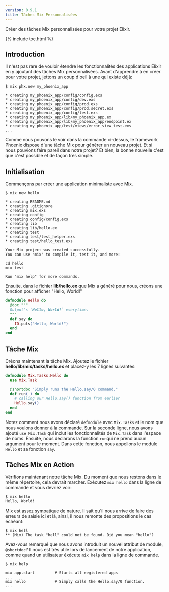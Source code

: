 ```yaml
---
version: 0.9.1
title: Tâches Mix Personnalisées
---
```


Créer des tâches Mix personnalisées pour votre projet Elixir.

{% include toc.html %}

## Introduction

Il n'est pas rare de vouloir étendre les fonctionnalités des applications Elixir en y ajoutant des tâches Mix personnalisées. Avant d'apprendre à en créer pour votre projet, jettons un coup d'oeil à une qui existe déjà:

```shell
$ mix phx.new my_phoenix_app

* creating my_phoenix_app/config/config.exs
* creating my_phoenix_app/config/dev.exs
* creating my_phoenix_app/config/prod.exs
* creating my_phoenix_app/config/prod.secret.exs
* creating my_phoenix_app/config/test.exs
* creating my_phoenix_app/lib/my_phoenix_app.ex
* creating my_phoenix_app/lib/my_phoenix_app/endpoint.ex
* creating my_phoenix_app/test/views/error_view_test.exs
...
```

Comme nous pouvons le voir dans la commande ci-dessus, le framework Phoenix dispose d'une tâche Mix pour générer un nouveau projet. Et si nous pouvions faire pareil dans notre projet? Et bien, la bonne nouvelle c'est que c'est possible et de façon très simple.

## Initialisation

Commençons par créer une application minimaliste avec Mix.

```shell
$ mix new hello

* creating README.md
* creating .gitignore
* creating mix.exs
* creating config
* creating config/config.exs
* creating lib
* creating lib/hello.ex
* creating test
* creating test/test_helper.exs
* creating test/hello_test.exs

Your Mix project was created successfully.
You can use "mix" to compile it, test it, and more:

cd hello
mix test

Run "mix help" for more commands.
```

Ensuite, dans le fichier **lib/hello.ex** que Mix a généré pour nous, créons une fonction pour afficher "Hello, World!"

```elixir
defmodule Hello do
  @doc """
  Output's `Hello, World!` everytime.
  """
  def say do
    IO.puts("Hello, World!")
  end
end
```

## Tâche Mix

Créons maintenant la tâche Mix. Ajoutez le fichier **hello/lib/mix/tasks/hello.ex** et placez-y les 7 lignes suivantes:

```elixir
defmodule Mix.Tasks.Hello do
  use Mix.Task

  @shortdoc "Simply runs the Hello.say/0 command."
  def run(_) do
    # calling our Hello.say() function from earlier
    Hello.say()
  end
end
```

Notez comment nous avons déclaré `defmodule` avec `Mix.Tasks` et le nom que nous voulons donner à la commande. Sur la seconde ligne, nous avons ajouté `use Mix.Task` qui inclut les fonctionnalités de `Mix.Task` dans l'espace de noms. Ensuite, nous déclarons la function `run`qui ne prend aucun argument pour le moment. Dans cette fonction, nous appellons le module `Hello` et sa fonction `say`.

## Tâches Mix en Action

Vérifions maintenant notre tâche Mix. Du moment que nous restons dans le même répertoire, cela devrait marcher. Exécutez `mix hello` dans la ligne de commande et vous devriez voir:

```shell
$ mix hello
Hello, World!
```

Mix est assez sympatique de nature. Il sait qu'il nous arrive de faire des erreurs de saisie ici et là, ainsi, il nous remonte des propositions le cas échéant:

```shell
$ mix hell
** (Mix) The task "hell" could not be found. Did you mean "hello"?
```

Avez-vous remarqué que nous avons introduit un nouvel attribut de module, `@shortdoc`? Il nous est très utile lors de lancement de notre application, comme quand un utilisateur éxécute `mix help`  dans la ligne de commande.

```shell
$ mix help

mix app.start         # Starts all registered apps
...
mix hello             # Simply calls the Hello.say/0 function.
...
```
